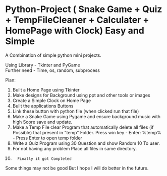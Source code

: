 # Python-Project ( Snake Game + Quiz + TempFileCleaner + Calculater + HomePage with Clock) Easy and Simple

A Combination of simple python mini projects.

Using Library - Tkinter and PyGame <Br>
Further need - Time, os, random, subprocess

Plan:

1. Built a Home Page using Tkinter 
2. Make designs for Background using ppt and other tools or images 
3. Create a Simple Clock on Home Page
4. Built the applications Buttons
5. Link these button with python file (when clicked run that file)
6. Make a Snake Game using Pygame and ensure background music with high Score save and update.
7. Make a Temp File clear Program that automatically delete all files (if Possible) that present in "temp" Folder.      Press win key - Enter: %temp% - Press Enter to open temp folder
8. Write a Quiz Program using 30 Question and show Random 10 To user.
9. For not having any problem Place all files in same directory.
10.       Finally it got Completed

Some things may not be good But 
I hope I will do better in the future.
